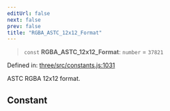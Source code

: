 ```yaml
---
editUrl: false
next: false
prev: false
title: "RGBA_ASTC_12x12_Format"
---
```


> `const` **RGBA\_ASTC\_12x12\_Format**: `number` = `37821`

Defined in: [three/src/constants.js:1031](https://github.com/DefinitelyMaybe/three-i18n/blob/fa57b79433d1c349ffb23a78727299c8d4190136/three/src/constants.js#L1031)

ASTC RGBA 12x12 format.

## Constant
